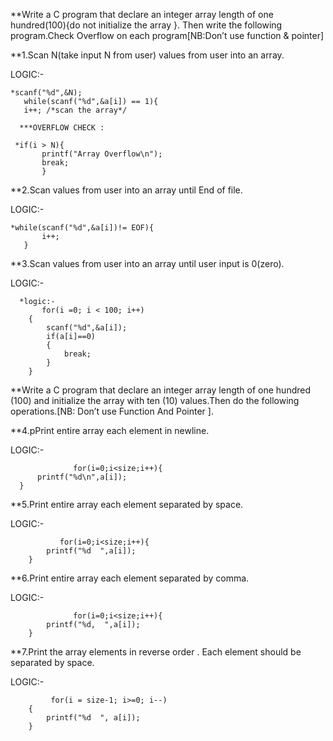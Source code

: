  **Write a C program that declare an integer array length of one hundred(100){do not initialize the array }. Then write the following program.Check Overflow on each program[NB:Don’t use function & pointer]

**1.Scan N(take input N from user) values from user into an array.

LOGIC:-
```
*scanf("%d",&N);
   while(scanf("%d",&a[i]) == 1){
   i++; /*scan the array*/
   
  ***OVERFLOW CHECK :
           
 *if(i > N){
       printf("Array Overflow\n");
       break;
       }
```

**2.Scan values from user into an array until End of file.

LOGIC:-
```
*while(scanf("%d",&a[i])!= EOF){
       i++;
   }  
```
**3.Scan values from user into an array until user input is 0(zero).

LOGIC:-
```
  *logic:-
       for(i =0; i < 100; i++)
    {
        scanf("%d",&a[i]);
        if(a[i]==0)
        {
            break;
        }
    }
```
**Write a C program that declare an integer array length of one hundred (100) and initialize the array with ten (10) values.Then do the following operations.[NB: Don’t use Function And Pointer ].

**4.pPrint entire array each element in newline.

LOGIC:-
```
              for(i=0;i<size;i++){
      printf("%d\n",a[i]);
  }
```
**5.Print entire array each element separated by space.

LOGIC:-
```
           for(i=0;i<size;i++){
        printf("%d  ",a[i]);
    }
```
**6.Print entire array each element separated by comma.

LOGIC:-
```
              for(i=0;i<size;i++){
        printf("%d,  ",a[i]);
    }
```
**7.Print the array elements in reverse order . Each element should be separated by space.

LOGIC:-
```
         for(i = size-1; i>=0; i--)
    {
        printf("%d  ", a[i]);
    }
```
